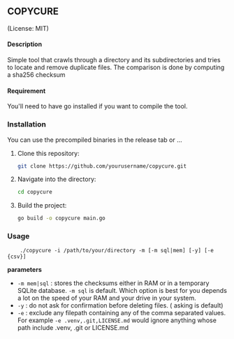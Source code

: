 ## COPYCURE
(License: MIT)

#### Description
Simple tool that crawls through a directory and its 
subdirectories and tries to locate and remove duplicate 
files. The comparison is done by computing a sha256 checksum

#### Requirement
You'll need to have go installed if you want to compile the tool. 

### Installation
You can use the precompiled binaries in the release tab or ...

1. Clone this repository:
    ```bash
    git clone https://github.com/yourusername/copycure.git
    ```
2. Navigate into the directory:
    ```bash
    cd copycure
    ```
3. Build the project:
    ```bash
    go build -o copycure main.go
    ```
   
### Usage
``` 
    ./copycure -i /path/to/your/directory -m [-m sql|mem] [-y] [-e {csv}]                  
```
__parameters__

* `-m mem|sql` : stores the checksums either in RAM or in a temporary SQLite database. `-m sql` is default.
Which option is best for you depends a lot on the speed of your RAM and your drive in your system. 
* `-y` : do not ask for confirmation before deleting files. ( asking is default)
* `-e` : exclude any filepath containing any of the comma separated values. For example `-e .venv,.git,LICENSE.md` 
would ignore anything whose path include .venv, .git or LICENSE.md